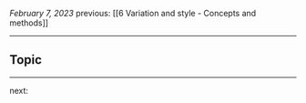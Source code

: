 *February 7, 2023*
previous: [[6 Variation and style - Concepts and methods]]

---

## Topic


---




next:
